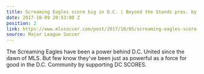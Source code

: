 ```yaml
---
title: Screaming Eagles score big in D.C. | Beyond the Stands pres. by Wells Fargo
date: 2017-10-09 20:53:00 Z
position: 2
link: https://www.mlssoccer.com/post/2017/10/05/screaming-eagles-score-big-d-c-beyond-stands-pres-wells-fargo?autoplay=true
source: Major League Soccer
---
```


The Screaming Eagles have been a power behind D.C. United since the dawn of MLS. But few know they've been just as powerful as a force for good in the D.C. Community by supporting DC SCORES.